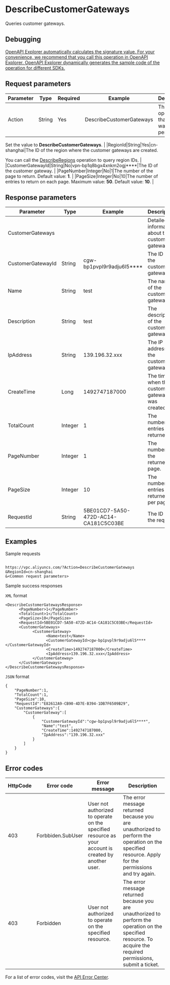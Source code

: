 # DescribeCustomerGateways

Queries customer gateways.

## Debugging

[OpenAPI Explorer automatically calculates the signature value. For your convenience, we recommend that you call this operation in OpenAPI Explorer. OpenAPI Explorer dynamically generates the sample code of the operation for different SDKs.](https://api.aliyun.com/#product=Vpc&api=DescribeCustomerGateways&type=RPC&version=2016-04-28)

## Request parameters

|Parameter|Type|Required|Example|Description|
|---------|----|--------|-------|-----------|
|Action|String|Yes|DescribeCustomerGateways|The operation that you want to perform.

 Set the value to **DescribeCustomerGateways**. |
|RegionId|String|Yes|cn-shanghai|The ID of the region where the customer gateways are created.

 You can call the [DescribeRegions](~~36063~~) operation to query region IDs. |
|CustomerGatewayId|String|No|vpn-bp1q8bgx4xnkm2ogj\*\*\*\*|The ID of the customer gateway. |
|PageNumber|Integer|No|1|The number of the page to return. Default value: **1**. |
|PageSize|Integer|No|10|The number of entries to return on each page. Maximum value: **50**. Default value: **10**. |

## Response parameters

|Parameter|Type|Example|Description|
|---------|----|-------|-----------|
|CustomerGateways| | |Detailed information about the customer gateway. |
|CustomerGatewayId|String|cgw-bp1pvpl9r9adju6l5\*\*\*\*|The ID of the customer gateway. |
|Name|String|test|The name of the customer gateway. |
|Description|String|test|The description of the customer gateway. |
|IpAddress|String|139.196.32.xxx|The IP address of the customer gateway. |
|CreateTime|Long|1492747187000|The time when the customer gateway was created. |
|TotalCount|Integer|1|The number of entries returned. |
|PageNumber|Integer|1|The number of the returned page. |
|PageSize|Integer|10|The number of entries returned per page. |
|RequestId|String|5BE01CD7-5A50-472D-AC14-CA181C5C03BE|The ID of the request. |

## Examples

Sample requests

```

https://vpc.aliyuncs.com/?Action=DescribeCustomerGateways
&RegionId=cn-shanghai
&<Common request parameters>

```

Sample success responses

`XML` format

```
<DescribeCustomerGatewaysResponse>
      <PageNumber>1</PageNumber>
      <TotalCount>1</TotalCount>
      <PageSize>10</PageSize>
      <RequestId>5BE01CD7-5A50-472D-AC14-CA181C5C03BE</RequestId>
      <CustomerGateways>
            <CustomerGateway>
                  <Name>test</Name>
                  <CustomerGatewayId>cgw-bp1pvpl9r9adju6l5****</CustomerGatewayId>
                  <CreateTime>1492747187000</CreateTime>
                  <IpAddress>139.196.32.xxx</IpAddress>
            </CustomerGateway>
      </CustomerGateways>
</DescribeCustomerGatewaysResponse>
```

`JSON` format

```
{
	"PageNumber":1,
	"TotalCount":1,
	"PageSize":10,
	"RequestId":"E82612A9-CB90-4D7E-B394-1DB7F6509B29",
	"CustomerGateways":{
		"CustomerGateway":[
			{
				"CustomerGatewayId":"cgw-bp1pvpl9r9adju6l5****",
				"Name":"test",
				"CreateTime":1492747187000,
				"IpAddress":"139.196.32.xxx"
			}
		]
	}
}
```

## Error codes

|HttpCode|Error code|Error message|Description|
|--------|----------|-------------|-----------|
|403|Forbbiden.SubUser|User not authorized to operate on the specified resource as your account is created by another user.|The error message returned because you are unauthorized to perform the operation on the specified resource. Apply for the permissions and try again.|
|403|Forbidden|User not authorized to operate on the specified resource.|The error message returned because you are unauthorized to perform the operation on the specified resource. To acquire the required permissions, submit a ticket.|

For a list of error codes, visit the [API Error Center](https://error-center.alibabacloud.com/status/product/Vpc).

